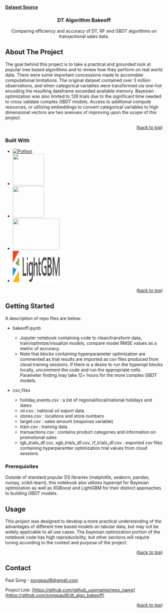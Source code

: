 
<a name="readme-top"></a>

#### [Dataset Source](https://www.kaggle.com/competitions/store-sales-time-series-forecasting/data)

<h3 align="center">DT Algorithm Bakeoff</h3>

  <p align="center">
    Comparing efficiency and accuracy of DT, RF and GBDT algorithms on transactional sales data.
    <br />
  </p>
</div>


<!-- ABOUT THE PROJECT -->
## About The Project

The goal behind this project is to take a practical and grounded look at popular tree based algorithms and to review how they perform on real world data. There were some important concessions made to accomdate computational limitations. The original dataset contained over 3 million observations, and when categorical variables were transformed via one-hot encoding the resulting dataframe exceeded available memory. Bayesian optimization was also limited to 128 trials due to the significant time needed to cross validate complex GBDT models. Access to additional compute resources, or utilizing embeddings to convert categorical variables to high dimensional vectors are two avenues of improving upon the scope of this project.

<p align="right">(<a href="#readme-top">back to top</a>)</p>


### Built With

* [![Python](https://img.shields.io/badge/python-000000?style=for-the-badge&logo=python&logoColor=white)](https://www.python.org/)
* [<img src="https://seaborn.pydata.org/_images/logo-tall-lightbg.svg" width="100" height='100'/>](https://seaborn.pydata.org/)
* [<img src="https://upload.wikimedia.org/wikipedia/commons/0/05/Scikit_learn_logo_small.svg" width="100" height='100'/>](https://scikit-learn.org/stable/)
* [<img src="https://miro.medium.com/max/720/1*yhE3CBwTrlXcAIvNJNTQiA.webp" width="150" height='100'/>](https://xgboost.readthedocs.io/en/stable/)
* [<img src="https://raw.githubusercontent.com/microsoft/LightGBM/a17489328c4f81819b5a4131c9a386b09b90b04f/docs/logo/LightGBM_logo_black_text.svg" width="150" height='100'/>](https://lightgbm.readthedocs.io/en/v3.3.2/)

<p align="right">(<a href="#readme-top">back to top</a>)</p>



<!-- GETTING STARTED -->
## Getting Started

A description of repo files are below:

* bakeoff.ipynb
  -  Jupyter notebook containing code to clean/transform data, train/optimize/visualize models, compare model RMSE values as a metric of accuracy.
  -  Note that blocks containing hyperparameter optimization are commented as trial results are imported as csv files produced from cloud training sessions. If there is a desire to run the hyperopt blocks locally, uncomment the code and run the appropriate cells. Parameter finding may take 12+ hours for the more complex GBDT models.

* csv_files
  - holiday_events.csv : a list of regional/local/national holidays and dates
  - oil.csv : national oil export data
  - stores.csv : locations and store numbers
  - target.csv : sales amount (response variable)
  - train.csv : training data
  - transactions.csv : contains product categories and information on promotional sales
  - lgb_trials_df.csv, xgb_trials_df.csv, rf_trials_df.csv : exported csv files containing hyperparamter optimization trial values from cloud sessions

### Prerequisites

Outside of standard popular DS libraries (matplotlib, seaborn, pandas, numpy, scikit-learn), this notebook also utilizes hyperopt for Bayesian optimization as well as XGBoost and LightGBM for their distinct approaches to building GBDT models.

<!-- USAGE EXAMPLES -->
## Usage

This project was designed to develop a more practical understanding of the advantages of different tree based models on tabular data, but may not be widely applicable to all use cases. The bayesian optimization portion of the notebook code has high reproducibility, but other sections will require tuning according to the context and purpose of the project. 

<p align="right">(<a href="#readme-top">back to top</a>)</p>


<!-- CONTACT -->
## Contact

Paul Song - songpaul8@gmail.com

Project Link: [https://github.com/github_username/repo_name](https://github.com/songpaul8/dt_algo_bakeoff)

<p align="right">(<a href="#readme-top">back to top</a>)</p>
